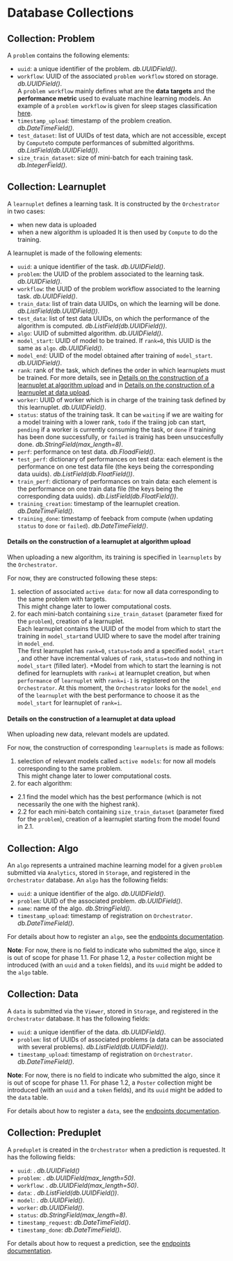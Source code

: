 # Database Collections


## Collection: Problem

A `problem` contains the following elements:
- `uuid`: a unique identifier of the problem. *db.UUIDField()*.  
- `workflow`: UUID of the associated `problem workflow` stored on storage. *db.UUIDField()*.      
  A `problem workflow` mainly defines what are the **data targets** and the **performance metric** used to evaluate machine learning models. 
  An example of a `problem workflow` is given for sleep stages classification [here](https://github.com/MorpheoOrg/hypnogram-wf).
- `timestamp_upload`: timestamp of the problem creation. *db.DateTimeField()*.  
- `test_dataset`: list of UUIDs of test data, which are not accessible, except by `Compute`to compute performances of submitted algorithms. *db.ListField(db.UUIDField())*.
- `size_train_dataset`: size of mini-batch for each training task. *db.IntegerField()*.

## Collection: Learnuplet

A `learnuplet` defines a learning task. It is constructed by the `Orchestrator` in two cases:
- when new data is uploaded  
- when a new algorithm is uploaded 
It is then used by `Compute` to do the training.

A learnuplet is made of the following elements:
- `uuid`: a unique identifier of the task. *db.UUIDField()*.    
- `problem`: the UUID of the problem associated to the learning task. *db.UUIDField()*.   
- `workflow`: the UUID of the problem workflow associated to the learning task. *db.UUIDField()*.   
- `train_data`: list of train data UUIDs, on which the learning will be done. *db.ListField(db.UUIDField())*.      
- `test_data`: list of test data UUIDs, on which the performance of the algorithm is computed. *db.ListField(db.UUIDField())*.    
- `algo`: UUID of submitted algorithm. *db.UUIDField()*.    
- `model_start`: UUID of model to be trained. If `rank=0`, this UUID is the same as `algo`. *db.UUIDField()*.  
- `model_end`: UUID of the model obtained after training of `model_start`. *db.UUIDField()*.    
- `rank`: rank of the task, which defines the order in which learnuplets must be trained. For more details, see in [Details on the construction of a learnuplet at algorithm upload](#learnuplet_construction_algo) and in [Details on the construction of a learnuplet at data upload](#learnuplet_construction_data).  
- `worker`: UUID of worker which is in charge of the training task defined by this learnuplet. *db.UUIDField()*.    
- `status`: status of the training task. It can be `waiting` if we are waiting for a model training with a lower rank, `todo` if the traiing job can start, `pending` if a worker is currently consuming the task, or `done` if training has been done successfully, or `failed` is trainig has been unsuccesfully done. *db.StringField(max_length=8)*.     
- `perf`: performance on test data. *db.FloadField()*.      
- `test_perf`: dictionary of performances on test data: each element is the performance on one test data file (the keys being the corresponding data uuids). *db.ListField(db.FloatField())*.      
- `train_perf`: dictionary of performances on train data: each element is the performance on one train data file (the keys being the corresponding data uuids). *db.ListField(db.FloatField())*.      
- `training_creation`: timestamp of the learnuplet creation. *db.DateTimeField()*.  
- `training_done`: timestamp of feeback from compute (when updating `status` to `done` or `failed`). *db.DateTimeField()*.  

#### <a name="learnuplet_construction_algo"></a> Details on the construction of a learnuplet at algorithm upload

When uploading a new algorithm, its training is specified in `learnuplets` by the `Orchestrator`.  

For now, they are constructed following these steps:  
1. selection of associated `active data`: for now all data corresponding to the same problem with targets.  
This might change later to lower computational costs.  
2. for each mini-batch containing `size_train_dataset` (parameter fixed for the `problem`), creation of a learnuplet.   
Each learnuplet contains the UUID of the model from which to start the training in `model_start`and UUID where to save the model after training in `model_end`.   
The first learnuplet has `rank=0`, `status=todo` and a specified `model_start`
, and other have incremental values of `rank`, `status=todo` and nothing in `model_start` (filled later). 
+Model from which to start the learning is not defined for learnuplets with `rank=i` at learnuplet creation, but when `performance` of `learnuplet` with `rank=i-1` is registered on the `Orchestrator`. At this moment, the `Orchestrator` looks for the `model_end` of the `learnuplet` with the best performance to choose it as the `model_start` for learnuplet of `rank=i`.


#### <a name="learnuplet_construction_data"></a> Details on the construction of a learnuplet at data upload

When uploading new data, relevant models are updated.  

For now, the construction of corresponding `learnuplets` is made as follows:  
1. selection of relevant models called `active models`: for now all models corresponding to the same problem.  
This might change later to lower computational costs.  
2. for each algorithm: 
  - 2.1 find the model which has the best performance (which is not necessarily the one with the highest rank).
  - 2.2 for each mini-batch containing `size_train_dataset` (parameter fixed for the `problem`), creation of a learnuplet starting from the model found in 2.1.  


## Collection: Algo

An `algo` represents a untrained machine learning model for a given `problem` submitted via `Analytics`, stored in `Storage`, and registered in the `Orchestrator` database. 
An `algo` has the following fields:
- `uuid`: a unique identifier of the algo. *db.UUIDField()*. 
- `problem`: UUID of the associated problem. *db.UUIDField()*.  
- `name`: name of the algo. *db.StringField()*.  
- `timestamp_upload`: timestamp of registration on `Orchestrator`.  *db.DateTimeField()*.  

For details about how to register an `algo`, see the [endpoints documentation](./endpoints.html).

**Note**: For now, there is no field to indicate who submitted the algo, since it is out of scope for phase 1.1.
For phase 1.2, a `Poster` collection might be introduced (with an `uuid` and a `token` fields), and its `uuid` might be added to the `algo` table.  

## Collection: Data

A `data` is submitted via the `Viewer`, stored in `Storage`, and registered in the `Orchestrator` database. It has the following fields: 
- `uuid`: a unique identifier of the data. *db.UUIDField()*. 
- `problem`: list of UUIDs of associated problems (a data can be associated with several problems). *db.ListField(db.UUIDField())*.  
- `timestamp_upload`: timestamp of registration on `Orchestrator`.  *db.DateTimeField()*.  

**Note**: For now, there is no field to indicate who submitted the algo, since it is out of scope for phase 1.1.
For phase 1.2, a `Poster` collection might be introduced (with an `uuid` and a `token` fields), and its `uuid` might be added to the `data` table.  

For details about how to register a `data`, see the [endpoints documentation](./endpoints.html).

## Collection: Preduplet  

A `preduplet` is created in the `Orchestrator` when a prediction is requested. It has the following fields:
- `uuid`: . *db.UUIDField()*  
- `problem`: . *db.UUIDField(max_length=50)*.  
- `workflow`: . *db.UUIDField(max_length=50)*.  
- `data`:  . *db.ListField(db.UUIDField())*.  
- `model`: . *db.UUIDField()*.  
- `worker`:  *db.UUIDField()*.  
- `status`:  *db.StringField(max_length=8)*.  
- `timestamp_request`: *db.DateTimeField()*.  
- `timestamp_done`: *db.DateTimeField()*.  

For details about how to request a prediction, see the [endpoints documentation](./endpoints.html).
